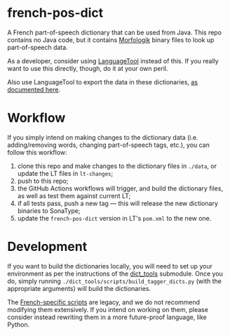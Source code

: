 french-pos-dict
===============

A French part-of-speech dictionary that can be used from Java. This repo contains no Java code,
but it contains [Morfologik](https://github.com/morfologik/) binary files to look up part-of-speech data.

As a developer, consider using [LanguageTool](https://github.com/languagetool-org) instead  of this. If you really want to
use this directly, though, do it at your own peril.

Also use LanguageTool to export the data in these dictionaries, [as documented here](https://dev.languagetool.org/developing-a-tagger-dictionary#exporting-the-data).

# Workflow

If you simply intend on making changes to the dictionary data (i.e. adding/removing words,
changing part-of-speech tags, etc.), you can follow this workflow:

1. clone this repo and make changes to the dictionary files in `./data`, or update the LT files in `lt-changes`;
2. push to this repo;
3. the GitHub Actions workflows will trigger, and build the dictionary files, as well as test them against current LT;
4. if all tests pass, push a new tag — this will release the new dictionary binaries to SonaType;
5. update the `french-pos-dict` version in LT's `pom.xml` to the new one.

# Development

If you want to build the dictionaries locally, you will need to set up your environment as per
the instructions of the [dict_tools](dict_tools/README.md) submodule. Once you do, simply running
`./dict_tools/scripts/build_tagger_dicts.py` (with the appropriate arguments) will build the dictionaries.

The [French-specific scripts](pos_tagger_scripts/README.md) are legacy, and we do not recommend modifying them extensively.
If you intend on working on them, please consider instead rewriting them in a more future-proof language, like Python.
